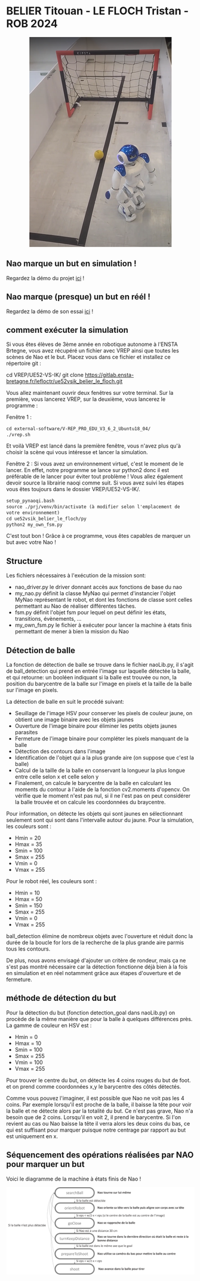 # BELIER Titouan - LE FLOCH Tristan - ROB 2024


<div align="center">
<img src="/images_test/fsm2.png" alt="Nao tente de marquer un but !">
</div>

## Nao marque un but en simulation !
Regardez la démo du projet [ici](https://youtu.be/dyFPzrKtFaU) !


## Nao marque (presque) un but en réél !
Regardez la démo de son essai [ici](https://youtu.be/ARl1SwZ4mc0) !


## comment exécuter la simulation
Si vous êtes élèves de 3ème année en robotique autonome à l'ENSTA Brtegne, vous avez récupéré un fichier avec VREP ainsi que toutes les scènes de Nao et le but. Placez vous dans ce fichier et installez ce répertoire git :

cd VREP/UE52-VS-IK/
git clone https://gitlab.ensta-bretagne.fr/lefloctr/ue52vsik_belier_le_floch.git

Vous allez maintenant ouvrir deux fenêtres sur votre terminal. Sur la première, vous lancerez VREP, sur la deuxième, vous lancerez le programme :

Fenêtre 1 :
```
cd external-software/V-REP_PRO_EDU_V3_6_2_Ubuntu18_04/
./vrep.sh
```
Et voilà VREP est lancé dans la première fenêtre, vous n'avez plus qu'à choisir la scène qui vous intéresse et lancer la simulation.

Fenêtre 2 :
Si vous avez un environnement virtuel, c'est le moment de le lancer. En effet, notre programme se lance sur python2 donc il est préférable de le lancer pour éviter tout problème ! Vous allez également devoir source la librairie naoqi comme suit. Si vous avez suivi les étapes vous êtes toujours dans le dossier VREP/UE52-VS-IK/.
```
setup_pynaoqi.bash
source ./prj/venv/bin/activate (à modifier selon l'emplacement de votre environnement)
cd ue52vsik_belier_le_floch/py
python2 my_own_fsm.py
```
C'est tout bon ! Grâce à ce programme, vous êtes capables de marquer un but avec votre Nao !

## Structure

Les fichiers nécessaires à l'exécution de la mission sont:
- nao_driver.py le driver donnant accès aux fonctions de base du nao
- my_nao.py définit la classe MyNao qui permet d'instancier l'objet MyNao représentant le robot, et dont les fonctions de classe sont celles permettant au Nao de réaliser différentes tâches.
- fsm.py définit l'objet fsm pour lequel on peut définir les états, transitions, évènements, ...
- my_own_fsm.py le fichier à exécuter pour lancer la machine à états finis permettant de mener à bien la mission du Nao


## Détection de balle

La fonction de détection de balle se trouve dans le fichier naoLib.py, il s'agit de ball_detection qui prend en entrée l'image sur laquelle détectée la balle, et qui retourne: un booléen indiquant si la balle est trouvée ou non, la position du barycentre de la balle sur l'image en pixels et la taille de la balle sur l'image en pixels.

La détection de balle en suit le procédé suivant:
- Seuillage de l'image HSV pour conserver les pixels de couleur jaune, on obtient une image binaire avec les objets jaunes
- Ouverture de l'image binaire pour éliminer les petits objets jaunes parasites
- Fermeture de l'image binaire pour compléter les pixels manquant de la balle
- Détection des contours dans l'image
- Identification de l'objet qui a la plus grande aire (on suppose que c'est la balle)
- Calcul de la taille de la balle en conservant la longueur la plus longue entre celle selon x et celle selon y
- Finalement, on calcule le barycentre de la balle en calculant les moments du contour à l'aide de la fonction cv2.moments d'opencv. On vérifie que le moment n'est pas nul, si il ne l'est pas on peut considérer la balle trouvée et on calcule les coordonnées du braycentre.

Pour information, on détecte les objets qui sont jaunes en sélectionnant seulement sont qui sont dans l'intervalle autour du jaune. Pour la simulation, les couleurs sont : 
- Hmin = 20
- Hmax = 35
- Smin = 100
- Smax = 255
- Vmin = 0
- Vmax = 255

Pour le robot réel, les couleurs sont :
- Hmin = 10
- Hmax = 50
- Smin = 150
- Smax = 255
- Vmin = 0
- Vmax = 255

ball_detection élimine de nombreux objets avec l'ouverture et réduit donc la durée de la boucle for lors de la recherche de la plus grande aire parmis tous les contours.

De plus, nous avons envisagé d'ajouter un critère de rondeur, mais ça ne s'est pas montré nécessaire car la détection fonctionne déjà bien à la fois en simulation et en réel notamment grâce aux étapes d'ouverture et de fermeture.


## méthode de détection du but

Pour la détection du but (fonction detection_goal dans naoLib.py) on procède de la même manière que pour la balle à quelques différences près. La gamme de couleur en HSV est : 
- Hmin = 0
- Hmax = 10
- Smin = 100
- Smax = 255
- Vmin = 100
- Vmax = 255

Pour trouver le centre du but, on détecte les 4 coins rouges du but de foot. et on prend comme coordonnées x,y le barycentre des côtés détectés.

Comme vous pouvez l'imaginer, il est possible que Nao ne voit pas les 4 coins. Par exemple lorsqu'il est proche de la balle, il baisse la tête pour voir la balle et ne détecte alors par la totalité du but. Ce n'est pas grave, Nao n'a besoin que de 2 coins. Lorsqu'il en voit 2, il prend le barycentre. Si l'on revient au cas ou Nao baisse la tête il verra alors les deux coins du bas, ce qui est suffisant pour marquer puisque notre centrage par rapport au but est uniquement en x.


## Séquencement des opérations réalisées par NAO pour marquer un but

Voici le diagramme de la machine à états finis de Nao !

![Diagramme](/images_test/fsm.png)

